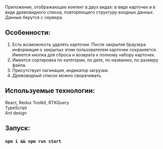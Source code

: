 Приложение, отображающее контент в двух видах: в виде карточек и в виде древовидного списка, повторяющего структуру входных данных. Данные берутся с сервера.

## Особенности:
1. Есть возможность удалять карточки. После закрытия браузера информация о закрытых этим пользователем карточек сохраняется. Имеется кнопка для сброса и возврата к полному набору карточек.
2. Имеется сортировка по категории, по дате, по названию, по размеру файла.
3. Присутствует пагинация, индикатор загрузки.
4. Древовидный список можно сворачивать.

## Используемые технологии:
React, Redux Toolkit, RTKQuery \
TypeScript \
Ant design

## Запуск:
### `npm i && npm run start`

